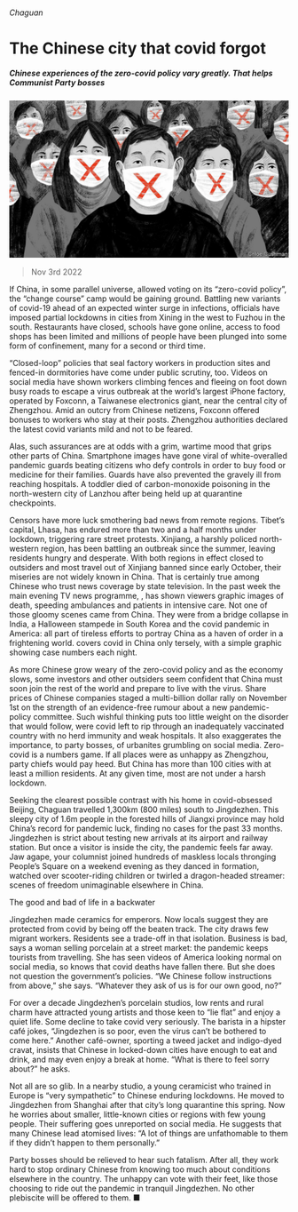 ###### Chaguan

# The Chinese city that covid forgot 

##### Chinese experiences of the zero-covid policy vary greatly. That helps Communist Party bosses 

![image](images/20221105_CND000.jpg) 

> Nov 3rd 2022 

If China, in some parallel universe, allowed voting on its “zero-covid policy”, the “change course” camp would be gaining ground. Battling new variants of covid-19 ahead of an expected winter surge in infections, officials have imposed partial lockdowns in cities from Xining in the west to Fuzhou in the south. Restaurants have closed, schools have gone online, access to food shops has been limited and millions of people have been plunged into some form of confinement, many for a second or third time.

“Closed-loop” policies that seal factory workers in production sites and fenced-in dormitories have come under public scrutiny, too. Videos on social media have shown workers climbing fences and fleeing on foot down busy roads to escape a virus outbreak at the world’s largest iPhone factory, operated by Foxconn, a Taiwanese electronics giant, near the central city of Zhengzhou. Amid an outcry from Chinese netizens, Foxconn offered bonuses to workers who stay at their posts. Zhengzhou authorities declared the latest covid variants mild and not to be feared. 

Alas, such assurances are at odds with a grim, wartime mood that grips other parts of China. Smartphone images have gone viral of white-overalled pandemic guards beating citizens who defy controls in order to buy food or medicine for their families. Guards have also prevented the gravely ill from reaching hospitals. A toddler died of carbon-monoxide poisoning in the north-western city of Lanzhou after being held up at quarantine checkpoints.

Censors have more luck smothering bad news from remote regions. Tibet’s capital, Lhasa, has endured more than two and a half months under lockdown, triggering rare street protests. Xinjiang, a harshly policed north-western region, has been battling an outbreak since the summer, leaving residents hungry and desperate. With both regions in effect closed to outsiders and most travel out of Xinjiang banned since early October, their miseries are not widely known in China. That is certainly true among Chinese who trust news coverage by state television. In the past week the main evening TV news programme, , has shown viewers graphic images of death, speeding ambulances and patients in intensive care. Not one of those gloomy scenes came from China. They were from a bridge collapse in India, a Halloween stampede in South Korea and the covid pandemic in America: all part of tireless efforts to portray China as a haven of order in a frightening world.  covers covid in China only tersely, with a simple graphic showing case numbers each night.

As more Chinese grow weary of the zero-covid policy and as the economy slows, some investors and other outsiders seem confident that China must soon join the rest of the world and prepare to live with the virus. Share prices of Chinese companies staged a multi-billion dollar rally on November 1st on the strength of an evidence-free rumour about a new pandemic-policy committee. Such wishful thinking puts too little weight on the disorder that would follow, were covid left to rip through an inadequately vaccinated country with no herd immunity and weak hospitals. It also exaggerates the importance, to party bosses, of urbanites grumbling on social media. Zero-covid is a numbers game. If all places were as unhappy as Zhengzhou, party chiefs would pay heed. But China has more than 100 cities with at least a million residents. At any given time, most are not under a harsh lockdown.

Seeking the clearest possible contrast with his home in covid-obsessed Beijing, Chaguan travelled 1,300km (800 miles) south to Jingdezhen. This sleepy city of 1.6m people in the forested hills of Jiangxi province may hold China’s record for pandemic luck, finding no cases for the past 33 months. Jingdezhen is strict about testing new arrivals at its airport and railway station. But once a visitor is inside the city, the pandemic feels far away. Jaw agape, your columnist joined hundreds of maskless locals thronging People’s Square on a weekend evening as they danced in formation, watched over scooter-riding children or twirled a dragon-headed streamer: scenes of freedom unimaginable elsewhere in China.

The good and bad of life in a backwater 

Jingdezhen made ceramics for emperors. Now locals suggest they are protected from covid by being off the beaten track. The city draws few migrant workers. Residents see a trade-off in that isolation. Business is bad, says a woman selling porcelain at a street market: the pandemic keeps tourists from travelling. She has seen videos of America looking normal on social media, so knows that covid deaths have fallen there. But she does not question the government’s policies. “We Chinese follow instructions from above,” she says. “Whatever they ask of us is for our own good, no?”

For over a decade Jingdezhen’s porcelain studios, low rents and rural charm have attracted young artists and those keen to “lie flat” and enjoy a quiet life. Some decline to take covid very seriously. The barista in a hipster café jokes, “Jingdezhen is so poor, even the virus can’t be bothered to come here.” Another café-owner, sporting a tweed jacket and indigo-dyed cravat, insists that Chinese in locked-down cities have enough to eat and drink, and may even enjoy a break at home. “What is there to feel sorry about?” he asks.

Not all are so glib. In a nearby studio, a young ceramicist who trained in Europe is “very sympathetic” to Chinese enduring lockdowns. He moved to Jingdezhen from Shanghai after that city’s long quarantine this spring. Now he worries about smaller, little-known cities or regions with few young people. Their suffering goes unreported on social media. He suggests that many Chinese lead atomised lives: “A lot of things are unfathomable to them if they didn’t happen to them personally.”

Party bosses should be relieved to hear such fatalism. After all, they work hard to stop ordinary Chinese from knowing too much about conditions elsewhere in the country. The unhappy can vote with their feet, like those choosing to ride out the pandemic in tranquil Jingdezhen. No other plebiscite will be offered to them. ■





